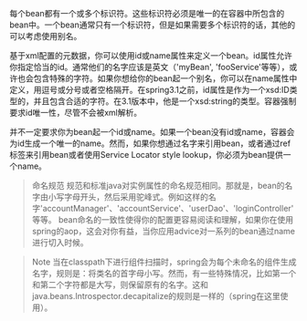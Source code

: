 每个bean都有一个或多个标识符。这些标识符必须是唯一的在容器中所包含的bean中。一个bean通常只有一个标识符，但是如果需要多个标识符的话，其他的可以考虑使用别名。

基于xml配置的元数据，你可以使用id或name属性来定义一个bean。id属性允许你指定恰当的id。通常他们的名字应该是英文（'myBean', 'fooService'等等），或许也会包含特殊的字符。如果你想给你的bean起一个别名，你可以在name属性中定义，用逗号或分号或者空格隔开。在spring3.1之前，id属性是作为一个xsd:ID类型的，并且包含合适的字符。在3.1版本中，他是一个xsd:string的类型。容器强制要求id唯一性，尽管不会被xml解析。

并不一定要求你为bean起一个id或name。如果一个bean没有id或name，容器会为id生成一个唯一的name。然而，如果你想通过名字来引用bean，或者通过ref标签来引用bean或者使用Service Locator style lookup，你必须为bean提供一个name。

>命名规范
>规范和标准java对实例属性的命名规范相同。那就是，bean的名字由小写字母开头，然后采用驼峰式。例如这样的名字'accountManager'、'accountService'、'userDao'、'loginController'等等。
>bean命名的一致性使得你的配置更容易阅读和理解，如果你在使用spring的aop，这会对你有益，当你应用advice对一系列的bean通过name进行切入时候。

>Note
>当在classpath下进行组件扫描时，spring会为每个未命名的组件生成名字，规则是：将类名的首字母小写。然而，有一些特殊情况，比如第一个和第二个字符都是大写，则保留原有的名字。这和java.beans.Introspector.decapitalize的规则是一样的（spring在这里使用）。